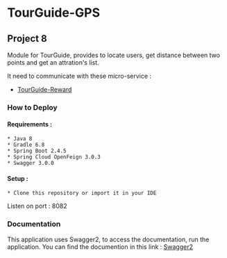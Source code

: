 # TourGuide-GPS
## Project 8

Module for TourGuide, provides to locate users, get distance between two points and get an attration's list.

It need to communicate with these micro-service : 
  * [TourGuide-Reward](https://github.com/Tortique/TourGuide-Reward)

### How to Deploy
  #### Requirements :
    * Java 8
    * Gradle 6.8
    * Spring Boot 2.4.5
    * Spring Cloud OpenFeign 3.0.3
    * Swagger 3.0.0
    
  #### Setup :
    * Clone this repository or import it in your IDE
   
   Listen on port : 8082
   
### Documentation
  This application uses Swagger2, to access the documentation, run the application.
  You can find the documention in this link : [Swagger2](http://localhost:8082/swagger-ui/)
